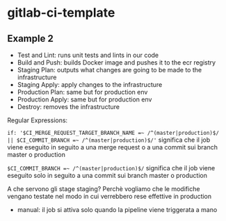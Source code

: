# gitlab-ci-template

## Example 2

- Test and Lint: runs unit tests and lints in our code
- Build and Push: builds Docker image and pushes it to the ecr registry
- Staging Plan: outputs what changes are going to be made to the infrastructure
- Staging Apply: apply changes to the infrastructure
- Production Plan: same but for production env
- Production Apply: same but for production env
- Destroy: removes the infrastructure


Regular Expressions:

```if: '$CI_MERGE_REQUEST_TARGET_BRANCH_NAME =~ /^(master|production)$/ || $CI_COMMIT_BRANCH =~ /^(master|production)$/'```
significa che il job viene eseguito in seguito a una merge request o a una commit sui branch master o production

```$CI_COMMIT_BRANCH =~ /^(master|production)$/```
significa che il job viene eseguito solo in seguito a una commit sui branch master o production

A che servono gli stage staging? Perchè vogliamo che le modifiche vengano testate nel modo in cui
verrebbero rese effettive in production

- manual: il job si attiva solo quando la pipeline viene triggerata a mano